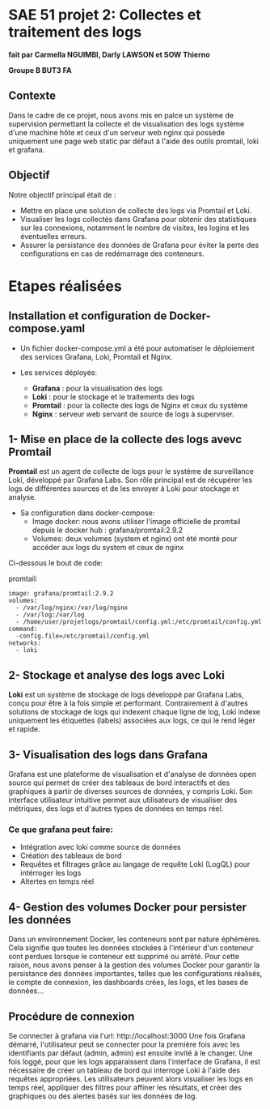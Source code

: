 # SAE 51 projet 2: Collectes et traitement des logs

**fait par Carmella NGUIMBI, Darly LAWSON et SOW Thierno**  

**Groupe B BUT3 FA**

## Contexte

Dans le cadre de ce projet, nous avons mis en palce un système de supervision permettant la collecte et de visualisation des logs système d'une machine hôte et ceux  d'un serveur web nginx qui possède uniquement une page web static par défaut à l'aide des outils promtail, loki et grafana.

## Objectif

Notre objectif principal était de :

- Mettre en place une solution de collecte des logs via Promtail et Loki.
- Visualiser les logs collectés dans Grafana pour obtenir des statistiques sur les connexions, notamment le nombre de visites, les logins et les éventuelles erreurs.
- Assurer la persistance des données de Grafana pour éviter la perte des configurations en cas de redémarrage des conteneurs.

# Etapes réalisées

## Installation et configuration de Docker-compose.yaml

- Un fichier docker-compose.yml a été pour automatiser le déploiement des services Grafana, Loki, Promtail et Nginx.
  
- Les services déployés:
   - **Grafana** : pour la visualisation des logs
   - **Loki** : pour le stockage et le traitements des logs
   - **Promtail** : pour la collecte des logs de Nginx et ceux du système
   - **Nginx** : serveur web servant de source de logs à superviser.

## 1- Mise en place de la collecte des logs avevc Promtail

  **Promtail** est un agent de collecte de logs pour le système de surveillance Loki, développé par Grafana Labs. Son rôle principal est de récupérer les logs de différentes sources et de les envoyer à Loki pour stockage et analyse. 

 - Sa configuration dans docker-compose:
   - Image docker: nous avons utiliser l'image officielle de promtail depuis le docker hub : grafana/promtail:2.9.2
   - Volumes: deux volumes (system et nginx) ont été monté pour accéder aux logs du system et ceux de nginx
 
 Ci-dessous le bout de code:  
 
 promtail:  

    image: grafana/promtail:2.9.2
    volumes:
      - /var/log/nginx:/var/log/nginx
      - /var/log:/var/log
      - /home/user/projetlogs/promtail/config.yml:/etc/promtail/config.yml
    command:  
      -config.file=/etc/promtail/config.yml
    networks:
      - loki
  

  ## 2- Stockage et analyse des logs avec Loki

  
 **Loki** est un système de stockage de logs développé par Grafana Labs, conçu pour être à la fois simple et performant. Contrairement à d'autres solutions de stockage de logs qui indexent chaque ligne de log, Loki indexe uniquement les étiquettes (labels) associées aux logs, ce qui le rend léger et rapide.

   ## 3- Visualisation des logs dans Grafana

Grafana est une plateforme de visualisation et d'analyse de données open source qui permet de créer des tableaux de bord interactifs et des graphiques à partir de diverses sources de données, y compris Loki. Son interface utilisateur intuitive permet aux utilisateurs de visualiser des métriques, des logs et d'autres types de données en temps réel.

 ### Ce que grafana peut faire:
  
  - Intégration avec loki comme source de données
  - Création des tableaux de bord
  - Requêtes et filtrages grâce au langage de requête Loki (LogQL) pour intérroger les logs
  - Altertes en temps réel 
     

 ## 4- Gestion des volumes Docker pour persister les données

Dans un environnement Docker, les conteneurs sont par nature éphémères. Cela signifie que toutes les données stockées à l'intérieur d'un conteneur sont perdues lorsque le conteneur est supprimé ou arrêté. Pour cette raison, nous avons penser à la gestion des volumes Docker  pour garantir la persistance des données importantes, telles que les configurations réalisés, le compte de connexion, les dashboards crées, les logs, et les bases de données...

## Procédure de connexion

Se connecter à grafana via l'url: http://localhost:3000 Une fois Grafana démarré, l'utilisateur peut se connecter pour la première fois avec les identifiants par défaut (admin, admin) est ensuite invité à le changer. Une fois loggé, pour que les logs apparaissent dans l'interface de Grafana, il est nécessaire de créer un tableau de bord qui interroge Loki à l'aide des requêtes appropriées. Les utilisateurs peuvent alors visualiser les logs en temps réel, appliquer des filtres pour affiner les résultats, et créer des graphiques ou des alertes basés sur les données de log.

